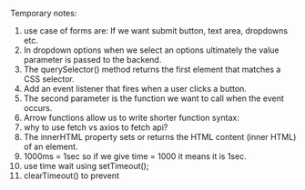 Temporary notes:

1. use case of forms are:  If we want submit button, text area, dropdowns etc.
2. In dropdown options when we select an options ultimately the value parameter is passed to the backend.
3. The querySelector() method returns the first element that matches a CSS selector.
4. Add an event listener that fires when a user clicks a button.
5. The second parameter is the function we want to call when the event occurs.
6. Arrow functions allow us to write shorter function syntax:
7. why to use fetch vs axios to fetch api?
8. The innerHTML property sets or returns the HTML content (inner HTML) of an element.
9. 1000ms = 1sec so if we give time = 1000 it means it is 1sec.
10. use time wait using setTimeout();
11. clearTimeout() to prevent
